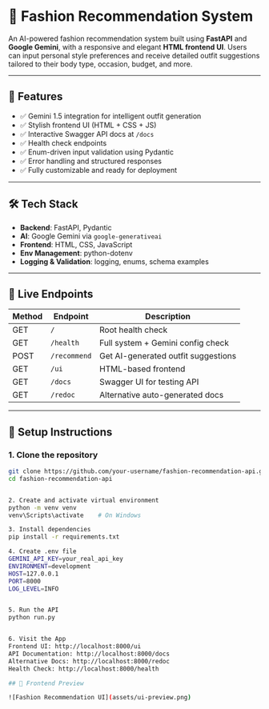 # 👗 Fashion Recommendation System

An AI-powered fashion recommendation system built using **FastAPI** and **Google Gemini**, with a responsive and elegant **HTML frontend UI**. Users can input personal style preferences and receive detailed outfit suggestions tailored to their body type, occasion, budget, and more.

---

## 🚀 Features

- ✅ Gemini 1.5 integration for intelligent outfit generation
- ✅ Stylish frontend UI (HTML + CSS + JS)
- ✅ Interactive Swagger API docs at `/docs`
- ✅ Health check endpoints
- ✅ Enum-driven input validation using Pydantic
- ✅ Error handling and structured responses
- ✅ Fully customizable and ready for deployment

---

## 🛠 Tech Stack

- **Backend**: FastAPI, Pydantic
- **AI**: Google Gemini via `google-generativeai`
- **Frontend**: HTML, CSS, JavaScript
- **Env Management**: python-dotenv
- **Logging & Validation**: logging, enums, schema examples

---

## 🧪 Live Endpoints

| Method | Endpoint           | Description                            |
|--------|--------------------|----------------------------------------|
| GET    | `/`                | Root health check                      |
| GET    | `/health`          | Full system + Gemini config check     |
| POST   | `/recommend`       | Get AI-generated outfit suggestions   |
| GET    | `/ui`              | HTML-based frontend                    |
| GET    | `/docs`            | Swagger UI for testing API            |
| GET    | `/redoc`           | Alternative auto-generated docs       |

---

## 🧰 Setup Instructions

### 1. Clone the repository

```bash
git clone https://github.com/your-username/fashion-recommendation-api.git
cd fashion-recommendation-api


2. Create and activate virtual environment
python -m venv venv
venv\Scripts\activate    # On Windows

3. Install dependencies
pip install -r requirements.txt

4. Create .env file
GEMINI_API_KEY=your_real_api_key
ENVIRONMENT=development
HOST=127.0.0.1
PORT=8000
LOG_LEVEL=INFO


5. Run the API
python run.py


6. Visit the App
Frontend UI: http://localhost:8000/ui
API Documentation: http://localhost:8000/docs
Alternative Docs: http://localhost:8000/redoc
Health Check: http://localhost:8000/health

## 🌟 Frontend Preview

![Fashion Recommendation UI](assets/ui-preview.png)


